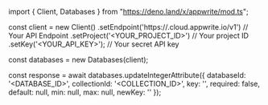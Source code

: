import { Client, Databases } from "https://deno.land/x/appwrite/mod.ts";

const client = new Client()
    .setEndpoint('https://<REGION>.cloud.appwrite.io/v1') // Your API Endpoint
    .setProject('<YOUR_PROJECT_ID>') // Your project ID
    .setKey('<YOUR_API_KEY>'); // Your secret API key

const databases = new Databases(client);

const response = await databases.updateIntegerAttribute({
    databaseId: '<DATABASE_ID>',
    collectionId: '<COLLECTION_ID>',
    key: '',
    required: false,
    default: null,
    min: null,
    max: null,
    newKey: ''
});
